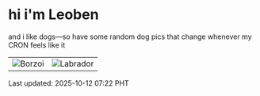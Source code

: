 # hi i'm Leoben

and i like dogs—so have some random dog pics that change whenever my CRON feels like it

|  |  |
|--------|----------|
| ![Borzoi](https://random-dog-vercel.vercel.app/api/random-borzoi?v=1760224938) | ![Labrador](https://random-dog-vercel.vercel.app/api/random-labrador?v=1760224938) |

Last updated: 2025-10-12 07:22 PHT
